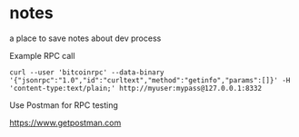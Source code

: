 # notes
a place to save notes about dev process

Example RPC call
```
curl --user 'bitcoinrpc' --data-binary '{"jsonrpc":"1.0","id":"curltext","method":"getinfo","params":[]}' -H 'content-type:text/plain;' http://myuser:mypass@127.0.0.1:8332
```
Use Postman for RPC testing

https://www.getpostman.com
